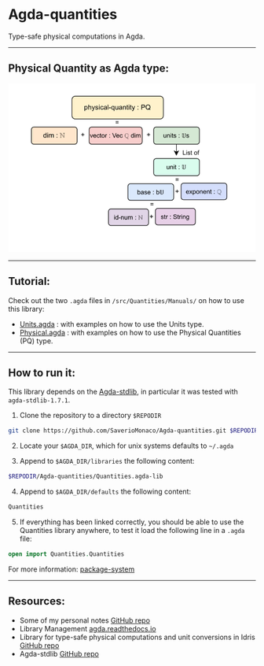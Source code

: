# Agda-quantities
Type-safe physical computations in Agda.

---
## Physical Quantity as Agda type:
![scheme](/imgs/schema.svg)

---
## Tutorial:
Check out the two `.agda` files in `/src/Quantities/Manuals/` on how to use this library:
- [Units.agda](/src/Quantities/Manuals/Units.agda) : with examples on how to use the Units type.
- [Physical.agda](/src/Quantities/Manuals/Physical.agda) : with examples on how to use the Physical Quantities (PQ) type.

---
## How to run it:
This library depends on the [Agda-stdlib](https://github.com/agda/agda-stdlib), in particular it was tested with `agda-stdlib-1.7.1`.

1. Clone the repository to a directory `$REPODIR`
```bash
git clone https://github.com/SaverioMonaco/Agda-quantities.git $REPODIR
```

2. Locate your `$AGDA_DIR`, which for unix systems defaults to `~/.agda`

3. Append to `$AGDA_DIR/libraries` the following content:
```bash
$REPODIR/Agda-quantities/Quantities.agda-lib
```
4. Append to `$AGDA_DIR/defaults` the following content:
```bash
Quantities
```
5. If everything has been linked correctly, you should be able to use the Quantities library anywhere, to test it load the following line in a `.agda` file:
```agda
open import Quantities.Quantities
```


For more information: [package-system](https://agda.readthedocs.io/en/v2.6.0.1/tools/package-system.html)

---
## Resources:
* Some of my personal notes [GitHub repo](https://github.com/SaverioMonaco/TypeTheory)
* Library Management [agda.readthedocs.io](https://agda.readthedocs.io/en/v2.6.0.1/tools/package-system.html)
* Library for type-safe physical computations and unit conversions in Idris [GitHub repo](https://github.com/timjb/quantities)
* Agda-stdlib [GitHub repo](https://github.com/agda/agda-stdlib)